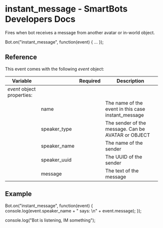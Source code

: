 # instant\_message - SmartBots Developers Docs

Fires when bot receives a message from another avatar or in-world object.

Bot.on("instant\_message", function(event) { ... });

## Reference

This event comes with the following _event_ object:

| Variable |     | Required | Description |
| --- | --- | --- | --- |
| _event_ object properties: |     |     |     |
|     | name |     | The name of the event in this case instant\_message |
|     | speaker\_type |     | The sender of the message. Can be AVATAR or OBJECT |
|     | speaker\_name |     | The name of the sender |
|     | speaker\_uuid |     | The UUID of the sender |
|     | message |     | The text of the message |

## Example

Bot.on("instant\_message", function(event) {
	console.log(event.speaker\_name + " says: \\n" + event.message);
});

console.log("Bot is listening, IM something");
